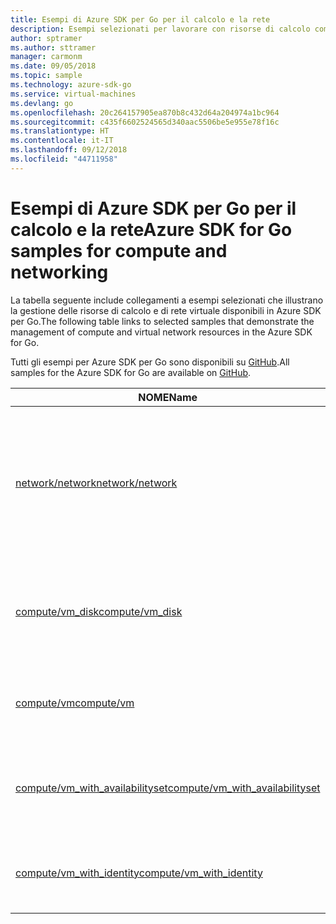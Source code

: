 ```yaml
---
title: Esempi di Azure SDK per Go per il calcolo e la rete
description: Esempi selezionati per lavorare con risorse di calcolo come macchine virtuali e reti virtuali da Azure SDK per Go.
author: sptramer
ms.author: sttramer
manager: carmonm
ms.date: 09/05/2018
ms.topic: sample
ms.technology: azure-sdk-go
ms.service: virtual-machines
ms.devlang: go
ms.openlocfilehash: 20c264157905ea870b8c432d64a204974a1bc964
ms.sourcegitcommit: c435f6602524565d340aac5506be5e955e78f16c
ms.translationtype: HT
ms.contentlocale: it-IT
ms.lasthandoff: 09/12/2018
ms.locfileid: "44711958"
---
```

# <a name="azure-sdk-for-go-samples-for-compute-and-networking"></a><span data-ttu-id="a4854-103">Esempi di Azure SDK per Go per il calcolo e la rete</span><span class="sxs-lookup"><span data-stu-id="a4854-103">Azure SDK for Go samples for compute and networking</span></span>

<span data-ttu-id="a4854-104">La tabella seguente include collegamenti a esempi selezionati che illustrano la gestione delle risorse di calcolo e di rete virtuale disponibili in Azure SDK per Go.</span><span class="sxs-lookup"><span data-stu-id="a4854-104">The following table links to selected samples that demonstrate the management of compute and virtual network resources in the Azure SDK for Go.</span></span>

<span data-ttu-id="a4854-105">Tutti gli esempi per Azure SDK per Go sono disponibili su [GitHub](https://github.com/Azure-Samples/azure-sdk-for-go-samples).</span><span class="sxs-lookup"><span data-stu-id="a4854-105">All samples for the Azure SDK for Go are available on [GitHub](https://github.com/Azure-Samples/azure-sdk-for-go-samples).</span></span>

| <span data-ttu-id="a4854-106">NOME</span><span class="sxs-lookup"><span data-stu-id="a4854-106">Name</span></span> | <span data-ttu-id="a4854-107">DESCRIZIONE</span><span class="sxs-lookup"><span data-stu-id="a4854-107">Description</span></span> |
|------|-------------|
| [<span data-ttu-id="a4854-108">network/network</span><span class="sxs-lookup"><span data-stu-id="a4854-108">network/network</span></span>](https://github.com/Azure-Samples/azure-sdk-for-go-samples/blob/master/network/network.go) | <span data-ttu-id="a4854-109">Consente di creare, aggiornare, eliminare risorse di rete come reti virtuali, subnet e gruppi di sicurezza di rete ed eseguire query al loro interno.</span><span class="sxs-lookup"><span data-stu-id="a4854-109">Create, update, delete, and query network resources including virtual networks, subnets, and network security groups.</span></span> |
| [<span data-ttu-id="a4854-110">compute/vm_disk</span><span class="sxs-lookup"><span data-stu-id="a4854-110">compute/vm_disk</span></span>](https://github.com/Azure-Samples/azure-sdk-for-go-samples/blob/master/compute/vm_disk.go) | <span data-ttu-id="a4854-111">Consente di creare, collegare, rimuovere, aggiornare e crittografare i dischi dati per una macchina virtuale.</span><span class="sxs-lookup"><span data-stu-id="a4854-111">Create, attach, detach, update, and encrypt data disks for a VM.</span></span> |
| [<span data-ttu-id="a4854-112">compute/vm</span><span class="sxs-lookup"><span data-stu-id="a4854-112">compute/vm</span></span>](https://github.com/Azure-Samples/azure-sdk-for-go-samples/blob/master/compute/vm.go) | <span data-ttu-id="a4854-113">Consente di creare, aggiornare, disattivare e gestire le macchine virtuali.</span><span class="sxs-lookup"><span data-stu-id="a4854-113">Create, update, deactivate, and manage VMs.</span></span> |
| [<span data-ttu-id="a4854-114">compute/vm_with_availabilityset</span><span class="sxs-lookup"><span data-stu-id="a4854-114">compute/vm_with_availabilityset</span></span>](https://github.com/Azure-Samples/azure-sdk-for-go-samples/blob/master/compute/vm_with_availabilityset.go) | <span data-ttu-id="a4854-115">Consente di creare set di disponibilità e servizi di bilanciamento del carico per le macchine virtuali.</span><span class="sxs-lookup"><span data-stu-id="a4854-115">Create availability sets and load balancers for VMs.</span></span> |
| [<span data-ttu-id="a4854-116">compute/vm_with_identity</span><span class="sxs-lookup"><span data-stu-id="a4854-116">compute/vm_with_identity</span></span>](https://github.com/Azure-Samples/azure-sdk-for-go-samples/blob/master/compute/vm_with_identity.go) | <span data-ttu-id="a4854-117">Consente di creare e modificare le identità gestite per le risorse di Azure.</span><span class="sxs-lookup"><span data-stu-id="a4854-117">Create and modify managed identities for Azure resources.</span></span> | 
